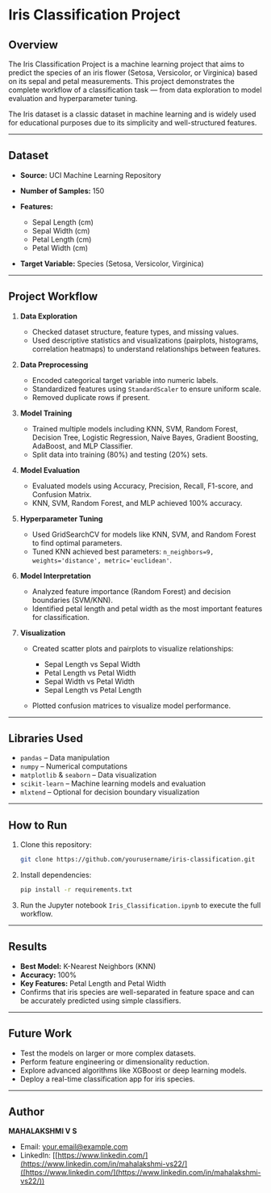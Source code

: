 # Iris Classification Project

## Overview

The Iris Classification Project is a machine learning project that aims to predict the species of an iris flower (Setosa, Versicolor, or Virginica) based on its sepal and petal measurements. This project demonstrates the complete workflow of a classification task — from data exploration to model evaluation and hyperparameter tuning.

The Iris dataset is a classic dataset in machine learning and is widely used for educational purposes due to its simplicity and well-structured features.

---

## Dataset

* **Source:** UCI Machine Learning Repository
* **Number of Samples:** 150
* **Features:**

  * Sepal Length (cm)
  * Sepal Width (cm)
  * Petal Length (cm)
  * Petal Width (cm)
* **Target Variable:** Species (Setosa, Versicolor, Virginica)

---

## Project Workflow

1. **Data Exploration**

   * Checked dataset structure, feature types, and missing values.
   * Used descriptive statistics and visualizations (pairplots, histograms, correlation heatmaps) to understand relationships between features.

2. **Data Preprocessing**

   * Encoded categorical target variable into numeric labels.
   * Standardized features using `StandardScaler` to ensure uniform scale.
   * Removed duplicate rows if present.

3. **Model Training**

   * Trained multiple models including KNN, SVM, Random Forest, Decision Tree, Logistic Regression, Naive Bayes, Gradient Boosting, AdaBoost, and MLP Classifier.
   * Split data into training (80%) and testing (20%) sets.

4. **Model Evaluation**

   * Evaluated models using Accuracy, Precision, Recall, F1-score, and Confusion Matrix.
   * KNN, SVM, Random Forest, and MLP achieved 100% accuracy.

5. **Hyperparameter Tuning**

   * Used GridSearchCV for models like KNN, SVM, and Random Forest to find optimal parameters.
   * Tuned KNN achieved best parameters: `n_neighbors=9, weights='distance', metric='euclidean'`.

6. **Model Interpretation**

   * Analyzed feature importance (Random Forest) and decision boundaries (SVM/KNN).
   * Identified petal length and petal width as the most important features for classification.

7. **Visualization**

   * Created scatter plots and pairplots to visualize relationships:

     * Sepal Length vs Sepal Width
     * Petal Length vs Petal Width
     * Sepal Width vs Petal Width
     * Sepal Length vs Petal Length
   * Plotted confusion matrices to visualize model performance.

---

## Libraries Used

* `pandas` – Data manipulation
* `numpy` – Numerical computations
* `matplotlib` & `seaborn` – Data visualization
* `scikit-learn` – Machine learning models and evaluation
* `mlxtend` – Optional for decision boundary visualization

---

## How to Run

1. Clone this repository:

   ```bash
   git clone https://github.com/yourusername/iris-classification.git
   ```
2. Install dependencies:

   ```bash
   pip install -r requirements.txt
   ```
3. Run the Jupyter notebook `Iris_Classification.ipynb` to execute the full workflow.

---

## Results

* **Best Model:** K-Nearest Neighbors (KNN)
* **Accuracy:** 100%
* **Key Features:** Petal Length and Petal Width
* Confirms that iris species are well-separated in feature space and can be accurately predicted using simple classifiers.

---

## Future Work

* Test the models on larger or more complex datasets.
* Perform feature engineering or dimensionality reduction.
* Explore advanced algorithms like XGBoost or deep learning models.
* Deploy a real-time classification app for iris species.

---

## Author

**MAHALAKSHMI V S**

* Email: [your.email@example.com](mahalakshmivs1724@gmail.com)
* LinkedIn: [[https://www.linkedin.com/](https://www.linkedin.com/in/mahalakshmi-vs22/]([https://www.linkedin.com/](https://www.linkedin.com/in/mahalakshmi-vs22/))
